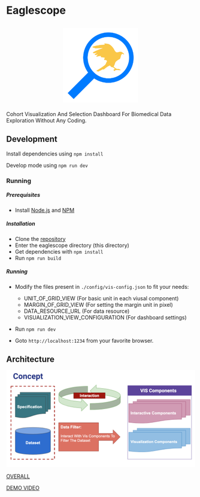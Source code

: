 # Eaglescope

[<h2 align="center"><img src="./eaglescope.png" width="200" /></h2>](.eaglescope.png)


Cohort Visualization And Selection Dashboard For Biomedical Data Exploration Without Any Coding. 

## Development
Install dependencies using `npm install`

Develop mode using `npm run dev`


### Running ###


##### Prerequisites

* Install [Node.js](https://nodejs.org/en/download/) and [NPM](https://www.npmjs.com/get-npm)


##### Installation

* Clone the [repository](https://github.com/birm/datascope2.git)
* Enter the eaglescope directory (this directory)
* Get dependencies with ```npm install```
* Run ```npm run build```

##### Running
* Modify the files present in ```./config/vis-config.json``` to fit your needs:
    * UNIT_OF_GRID_VIEW                   (For basic unit in each viusal component)
    * MARGIN_OF_GRID_VIEW                 (For setting the margin unit in pixel) 
    * DATA_RESOURCE_URL                   (For data resource)
    * VISUALIZATION_VIEW_CONFIGURATION    (For dashboard settings)


* Run ```npm run dev```
* Goto ```http://localhost:1234``` from your favorite browser.

## Architecture
![](docs/architecture.png)

[OVERALL](https://docs.google.com/presentation/d/1zvXCeV-a8k4VercXsgFPTHqml7QwmDDu9snz6dhqIC4/edit?usp=sharing)

[DEMO VIDEO](https://youtu.be/8ce1-LKtsKs)
